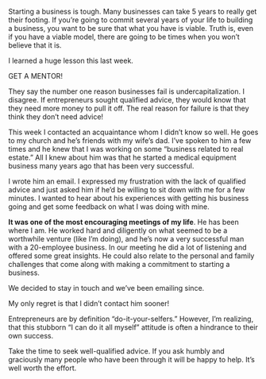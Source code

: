 <!--
slug: get-a-mentor
date: Sun Apr 06 2008 09:00:00 GMT+0200 (CEST)
tags: philosophy, entrepreneurship
title: Get a Mentor
id: 98737599
link: http://joreteg.com/post/98737599/get-a-mentor
raw: {"blog_name":"henrikjoreteg","id":98737599,"post_url":"http://joreteg.com/post/98737599/get-a-mentor","slug":"get-a-mentor","type":"text","date":"2008-04-06 07:00:00 GMT","timestamp":1207465200,"state":"published","format":"markdown","reblog_key":"vjyEYIAr","tags":["philosophy","entrepreneurship"],"short_url":"http://tmblr.co/ZgL_Yy5ufs-","recommended_source":null,"recommended_color":null,"highlighted":[],"note_count":0,"title":"Get a Mentor","body":"<p>Starting a business is tough. Many businesses can take 5 years to really get their footing. If you&rsquo;re going to commit several years of your life to building a business, you want to be sure that what you have is viable. Truth is, even if you have a viable model, there are going to be times when you won&rsquo;t believe that it is.</p>\n\n<p>I learned a huge lesson this last week.</p>\n\n<p>GET A MENTOR!</p>\n\n<p>They say the number one reason businesses fail is undercapitalization. I disagree. If entrepreneurs sought qualified advice, they would know that they need more money to pull it off. The real reason for failure is that they think they don&rsquo;t need advice!</p>\n\n<p>This week I contacted an acquaintance whom I didn&rsquo;t know so well. He goes to my church and he&rsquo;s friends with my wife&rsquo;s dad. I&rsquo;ve spoken to him a few times and he knew that I was working on some &ldquo;business related to real estate.&rdquo; All I knew about him was that he started a medical equipment business many years ago that has been very successful.</p>\n\n<p>I wrote him an email. I expressed my frustration with the lack of qualified advice and just asked him if he&rsquo;d be willing to sit down with me for a few minutes. I wanted to hear about his experiences with getting his business going and get some feedback on what I was doing with mine.</p>\n\n<p><strong>It was one of the most encouraging meetings of my life</strong>. He has been where I am. He worked hard and diligently on what seemed to be a worthwhile venture (like I&rsquo;m doing), and he&rsquo;s now a very successful man with a 20-employee business. In our meeting he did a lot of listening and offered some great insights. He could also relate to the personal and family challenges that come along with making a commitment to starting a business.</p>\n\n<p>We decided to stay in touch and we&rsquo;ve been emailing since.</p>\n\n<p>My only regret is that I didn&rsquo;t contact him sooner!</p>\n\n<p>Entrepreneurs are by definition &ldquo;do-it-your-selfers.&rdquo; However, I&rsquo;m realizing, that this stubborn &ldquo;I can do it all myself&rdquo; attitude is often a hindrance to their own success.</p>\n\n<p>Take the time to seek well-qualified advice. If you ask humbly and graciously many people who have been through it will be happy to help. It&rsquo;s well worth the effort.</p>","reblog":{"tree_html":"","comment":"<p>Starting a business is tough. Many businesses can take 5 years to really get their footing. If you’re going to commit several years of your life to building a business, you want to be sure that what you have is viable. Truth is, even if you have a viable model, there are going to be times when you won’t believe that it is.</p>\n\n<p>I learned a huge lesson this last week.</p>\n\n<p>GET A MENTOR!</p>\n\n<p>They say the number one reason businesses fail is undercapitalization. I disagree. If entrepreneurs sought qualified advice, they would know that they need more money to pull it off. The real reason for failure is that they think they don’t need advice!</p>\n\n<p>This week I contacted an acquaintance whom I didn’t know so well. He goes to my church and he’s friends with my wife’s dad. I’ve spoken to him a few times and he knew that I was working on some “business related to real estate.” All I knew about him was that he started a medical equipment business many years ago that has been very successful.</p>\n\n<p>I wrote him an email. I expressed my frustration with the lack of qualified advice and just asked him if he’d be willing to sit down with me for a few minutes. I wanted to hear about his experiences with getting his business going and get some feedback on what I was doing with mine.</p>\n\n<p><strong>It was one of the most encouraging meetings of my life</strong>. He has been where I am. He worked hard and diligently on what seemed to be a worthwhile venture (like I’m doing), and he’s now a very successful man with a 20-employee business. In our meeting he did a lot of listening and offered some great insights. He could also relate to the personal and family challenges that come along with making a commitment to starting a business.</p>\n\n<p>We decided to stay in touch and we’ve been emailing since.</p>\n\n<p>My only regret is that I didn’t contact him sooner!</p>\n\n<p>Entrepreneurs are by definition “do-it-your-selfers.” However, I’m realizing, that this stubborn “I can do it all myself” attitude is often a hindrance to their own success.</p>\n\n<p>Take the time to seek well-qualified advice. If you ask humbly and graciously many people who have been through it will be happy to help. It’s well worth the effort.</p>"},"trail":[{"blog":{"name":"henrikjoreteg","active":true,"theme":{"header_full_width":1500,"header_full_height":500,"header_focus_width":676,"header_focus_height":380,"avatar_shape":"circle","background_color":"#F6F6F6","body_font":"Helvetica Neue","header_bounds":"0,1249,380,573","header_image":"http://static.tumblr.com/df7befc8b0387cf597578e613c221cb3/uzkwgdq/FAjnt7hyg/tumblr_static_agmw2bdhkjs4ws4sscw44swgc.jpg","header_image_focused":"http://static.tumblr.com/df7befc8b0387cf597578e613c221cb3/uzkwgdq/1oSnt7hyh/tumblr_static_tumblr_static_agmw2bdhkjs4ws4sscw44swgc_focused_v3.jpg","header_image_scaled":"http://static.tumblr.com/df7befc8b0387cf597578e613c221cb3/uzkwgdq/FAjnt7hyg/tumblr_static_agmw2bdhkjs4ws4sscw44swgc_2048_v2.jpg","header_stretch":true,"link_color":"#529ECC","show_avatar":true,"show_description":true,"show_header_image":true,"show_title":true,"title_color":"#444444","title_font":"Helvetica Neue","title_font_weight":"bold"}},"post":{"id":"98737599"},"content_raw":"<p>Starting a business is tough. Many businesses can take 5 years to really get their footing. If you’re going to commit several years of your life to building a business, you want to be sure that what you have is viable. Truth is, even if you have a viable model, there are going to be times when you won’t believe that it is.</p>\n\n<p>I learned a huge lesson this last week.</p>\n\n<p>GET A MENTOR!</p>\n\n<p>They say the number one reason businesses fail is undercapitalization. I disagree. If entrepreneurs sought qualified advice, they would know that they need more money to pull it off. The real reason for failure is that they think they don’t need advice!</p>\n\n<p>This week I contacted an acquaintance whom I didn’t know so well. He goes to my church and he’s friends with my wife’s dad. I’ve spoken to him a few times and he knew that I was working on some “business related to real estate.” All I knew about him was that he started a medical equipment business many years ago that has been very successful.</p>\n\n<p>I wrote him an email. I expressed my frustration with the lack of qualified advice and just asked him if he’d be willing to sit down with me for a few minutes. I wanted to hear about his experiences with getting his business going and get some feedback on what I was doing with mine.</p>\n\n<p><strong>It was one of the most encouraging meetings of my life</strong>. He has been where I am. He worked hard and diligently on what seemed to be a worthwhile venture (like I’m doing), and he’s now a very successful man with a 20-employee business. In our meeting he did a lot of listening and offered some great insights. He could also relate to the personal and family challenges that come along with making a commitment to starting a business.</p>\n\n<p>We decided to stay in touch and we’ve been emailing since.</p>\n\n<p>My only regret is that I didn’t contact him sooner!</p>\n\n<p>Entrepreneurs are by definition “do-it-your-selfers.” However, I’m realizing, that this stubborn “I can do it all myself” attitude is often a hindrance to their own success.</p>\n\n<p>Take the time to seek well-qualified advice. If you ask humbly and graciously many people who have been through it will be happy to help. It’s well worth the effort.</p>","content":"<p>Starting a business is tough. Many businesses can take 5 years to really get their footing. If you’re going to commit several years of your life to building a business, you want to be sure that what you have is viable. Truth is, even if you have a viable model, there are going to be times when you won’t believe that it is.</p>\n\n<p>I learned a huge lesson this last week.</p>\n\n<p>GET A MENTOR!</p>\n\n<p>They say the number one reason businesses fail is undercapitalization. I disagree. If entrepreneurs sought qualified advice, they would know that they need more money to pull it off. The real reason for failure is that they think they don’t need advice!</p>\n\n<p>This week I contacted an acquaintance whom I didn’t know so well. He goes to my church and he’s friends with my wife’s dad. I’ve spoken to him a few times and he knew that I was working on some “business related to real estate.” All I knew about him was that he started a medical equipment business many years ago that has been very successful.</p>\n\n<p>I wrote him an email. I expressed my frustration with the lack of qualified advice and just asked him if he’d be willing to sit down with me for a few minutes. I wanted to hear about his experiences with getting his business going and get some feedback on what I was doing with mine.</p>\n\n<p><strong>It was one of the most encouraging meetings of my life</strong>. He has been where I am. He worked hard and diligently on what seemed to be a worthwhile venture (like I’m doing), and he’s now a very successful man with a 20-employee business. In our meeting he did a lot of listening and offered some great insights. He could also relate to the personal and family challenges that come along with making a commitment to starting a business.</p>\n\n<p>We decided to stay in touch and we’ve been emailing since.</p>\n\n<p>My only regret is that I didn’t contact him sooner!</p>\n\n<p>Entrepreneurs are by definition “do-it-your-selfers.” However, I’m realizing, that this stubborn “I can do it all myself” attitude is often a hindrance to their own success.</p>\n\n<p>Take the time to seek well-qualified advice. If you ask humbly and graciously many people who have been through it will be happy to help. It’s well worth the effort.</p>","is_current_item":true,"is_root_item":true}]}
publish: 2008-04-06
-->


<p>Starting a business is tough. Many businesses can take 5 years to really get their footing. If you&rsquo;re going to commit several years of your life to building a business, you want to be sure that what you have is viable. Truth is, even if you have a viable model, there are going to be times when you won&rsquo;t believe that it is.</p>

<p>I learned a huge lesson this last week.</p>

<p>GET A MENTOR!</p>

<p>They say the number one reason businesses fail is undercapitalization. I disagree. If entrepreneurs sought qualified advice, they would know that they need more money to pull it off. The real reason for failure is that they think they don&rsquo;t need advice!</p>

<p>This week I contacted an acquaintance whom I didn&rsquo;t know so well. He goes to my church and he&rsquo;s friends with my wife&rsquo;s dad. I&rsquo;ve spoken to him a few times and he knew that I was working on some &ldquo;business related to real estate.&rdquo; All I knew about him was that he started a medical equipment business many years ago that has been very successful.</p>

<p>I wrote him an email. I expressed my frustration with the lack of qualified advice and just asked him if he&rsquo;d be willing to sit down with me for a few minutes. I wanted to hear about his experiences with getting his business going and get some feedback on what I was doing with mine.</p>

<p><strong>It was one of the most encouraging meetings of my life</strong>. He has been where I am. He worked hard and diligently on what seemed to be a worthwhile venture (like I&rsquo;m doing), and he&rsquo;s now a very successful man with a 20-employee business. In our meeting he did a lot of listening and offered some great insights. He could also relate to the personal and family challenges that come along with making a commitment to starting a business.</p>

<p>We decided to stay in touch and we&rsquo;ve been emailing since.</p>

<p>My only regret is that I didn&rsquo;t contact him sooner!</p>

<p>Entrepreneurs are by definition &ldquo;do-it-your-selfers.&rdquo; However, I&rsquo;m realizing, that this stubborn &ldquo;I can do it all myself&rdquo; attitude is often a hindrance to their own success.</p>

<p>Take the time to seek well-qualified advice. If you ask humbly and graciously many people who have been through it will be happy to help. It&rsquo;s well worth the effort.</p>
